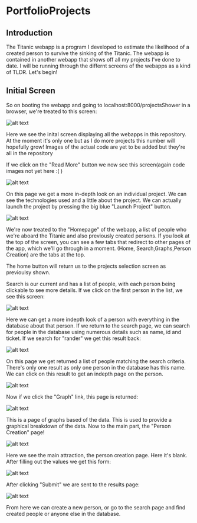 # PortfolioProjects

## Introduction
The Titanic webapp is a program I developed to estimate the likelihood of a created person to survive the sinking of the Titanic. 
The webapp is contained in another webapp that shows off all my projects I've done to date. I will be running through the differnt screens of the webapps as a kind of TLDR. Let's begin!

## Initial Screen
So on booting the webapp and going to localhost:8000/projectsShower in a browser, we're treated to this screen:

![alt text](https://github.com/foesa/PortfolioProjects/blob/master/WebApp%20Images/Screenshot%20from%202019-10-17%2015-41-08.png)

Here we see the inital screen displaying all the webapps in this repository. At the moment it's only one but as I do more projects this number will hopefully grow! Images of the actual code are yet to be added but they're all in the repository

If we click on the "Read More" button we now see this screen(again code images not yet here :( )

![alt text](https://github.com/foesa/PortfolioProjects/blob/master/WebApp%20Images/Screenshot%20from%202019-10-17%2015-41-12.png)

On this page we get a more in-depth look on an individual project. We can see the technologies used and a little about the project. We can actually launch the project by pressing the big blue "Launch Project" button.

![alt text](https://github.com/foesa/PortfolioProjects/blob/master/WebApp%20Images/Screenshot%20from%202019-10-17%2015-41-15.png)

We're now treated to the "Homepage" of the webapp, a list of people who we're aboard the Titanic and also previously created persons. If you look at the top of the screen, you can see a few tabs that redirect to other pages of the app, which we'll go through in a moment. 
(Home, Search,Graphs,Person Creation) are the tabs at the top. 

The home button will return us to the projects selection screen as previoulsy shown.

Search is our current and has a list of people, with each person being clickable to see more details. If we click on the first person in the list, we see this screen: 

![alt text](https://github.com/foesa/PortfolioProjects/blob/master/WebApp%20Images/Screenshot%20from%202019-10-17%2016-35-44.png)

Here we can get a more indepth look of a person with everything in the database about that person. If we return to the search page, we can search for people in the database using numerous details such as name, id and ticket. If we search for "rander" we get this result back:

![alt text](https://github.com/foesa/PortfolioProjects/blob/master/WebApp%20Images/Screenshot%20from%202019-10-17%2015-42-34.png)

On this page we get returned a list of people matching the search criteria. There's only one result as only one person in the database has this name. We can click on this result to get an indepth page on the person.

![alt text](https://github.com/foesa/PortfolioProjects/blob/master/WebApp%20Images/Screenshot%20from%202019-10-17%2015-42-37.png)

Now if we click the "Graph" link, this page is returned:

![alt text](https://github.com/foesa/PortfolioProjects/blob/master/WebApp%20Images/Screenshot%20from%202019-10-17%2015-41-34.png)

This is a page of graphs based of the data. This is used to provide a graphical breakdown of the data. Now to the main part, the "Person Creation" page!

![alt text](https://github.com/foesa/PortfolioProjects/blob/master/WebApp%20Images/Screenshot%20from%202019-10-17%2015-41-39.png)

Here we see the main attraction, the person creation page. Here it's blank. After filling out the values we get this form:

![alt text](https://github.com/foesa/PortfolioProjects/blob/master/WebApp%20Images/Screenshot%20from%202019-10-17%2015-42-44.png)

After clicking "Submit" we are sent to the results page:

![alt text](https://github.com/foesa/PortfolioProjects/blob/master/WebApp%20Images/Screenshot%20from%202019-10-17%2015-42-21.png)

From here we can create a new person, or go to the search page and find created people or anyone else in the database.

